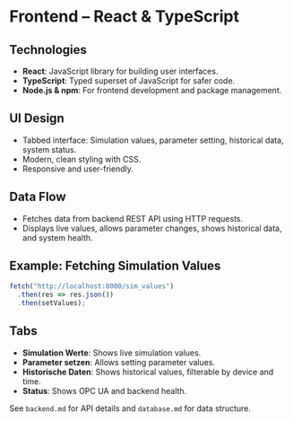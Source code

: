 # Frontend – React & TypeScript

## Technologies
- **React**: JavaScript library for building user interfaces.
- **TypeScript**: Typed superset of JavaScript for safer code.
- **Node.js & npm**: For frontend development and package management.

## UI Design
- Tabbed interface: Simulation values, parameter setting, historical data, system status.
- Modern, clean styling with CSS.
- Responsive and user-friendly.

## Data Flow
- Fetches data from backend REST API using HTTP requests.
- Displays live values, allows parameter changes, shows historical data, and system health.

## Example: Fetching Simulation Values
```typescript
fetch("http://localhost:8000/sim_values")
  .then(res => res.json())
  .then(setValues);
```

## Tabs
- **Simulation Werte**: Shows live simulation values.
- **Parameter setzen**: Allows setting parameter values.
- **Historische Daten**: Shows historical values, filterable by device and time.
- **Status**: Shows OPC UA and backend health.

See `backend.md` for API details and `database.md` for data structure.
